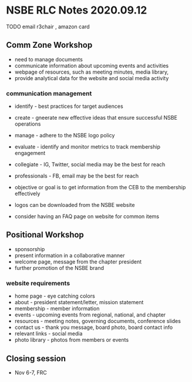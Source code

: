 # NSBE RLC Notes 2020.09.12

TODO email r3chair , amazon card

## Comm Zone Workshop

* need to manage documents
* communicate information about upcoming events and activities
* webpage of resources, such as meeting minutes, media library,
* provide analytical data for the website and social media activity

### communication management

* identify - best practices for target audiences
* create - gneerate new effective ideas that ensure successful NSBE operations
* manage - adhere to the NSBE logo policy
* evaluate - identify and monitor metrics to track membership engagement

* collegiate - IG, Twitter, social media may be the best for reach
* professionals - FB, email may be the best for reach

* objective or goal is to get information from the CEB to the membership effectively
* logos can be downloaded from the NSBE website
* consider having an FAQ page on website for common items

## Positional Workshop

* sponsorship
* present information in a collaborative manner 
* welcome page, message from the chapter president
* further promotion of the NSBE brand

### website requirements

* home page - eye catching colors
* about - president statement/letter, mission statement
* membership - member information
* events - upcoming events from regional, national, and chapter
* resources - meeting notes, governing documents, conference slides
* contact us - thank you message, board photo, board contact info
* relevant links - social media
* photo library - photos from members or events

## Closing session

* Nov 6-7, FRC

